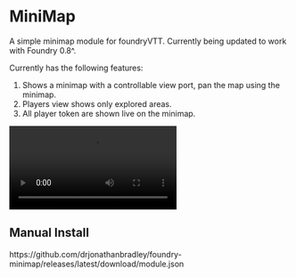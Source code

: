 <h1>MiniMap</h1>

A simple minimap module for foundryVTT. Currently being updated to work with Foundry 0.8^.

Currently has the following features:

1. Shows a minimap with a controllable view port, pan the map using the minimap.
2. Players view shows only explored areas.
3. All player token are shown live on the minimap.

![](https://i.imgur.com/4feonG4.mp4)

<h2>Manual Install</h2>
https://github.com/drjonathanbradley/foundry-minimap/releases/latest/download/module.json
